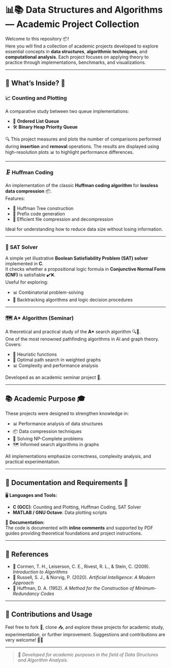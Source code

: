 # 📊📚 Data Structures and Algorithms — Academic Project Collection

Welcome to this repository 📦!  
Here you will find a collection of academic projects developed to explore essential concepts in **data structures**, **algorithmic techniques**, and **computational analysis**. Each project focuses on applying theory to practice through implementations, benchmarks, and visualizations.

---

## 📌 What’s Inside? 🚀

### 📈 Counting and Plotting
A comparative study between two queue implementations:
- 📝 **Ordered List Queue**
- 🛠️ **Binary Heap Priority Queue**

🔍 This project measures and plots the number of comparisons performed during **insertion** and **removal** operations. The results are displayed using high-resolution plots 📊 to highlight performance differences.

---

### 🗜️ Huffman Coding
An implementation of the classic **Huffman coding algorithm** for **lossless data compression** 📦.  
Features:
- 📐 Huffman Tree construction  
- 📝 Prefix code generation  
- 📄 Efficient file compression and decompression  

Ideal for understanding how to reduce data size without losing information.

---

### 🧠 SAT Solver
A simple yet illustrative **Boolean Satisfiability Problem (SAT) solver** implemented in **C**.  
It checks whether a propositional logic formula in **Conjunctive Normal Form (CNF)** is satisfiable ✔️❌.  
Useful for exploring:
- 📊 Combinatorial problem-solving  
- 📏 Backtracking algorithms and logic decision procedures

---

### 🗺️ A* Algorithm (Seminar)
A theoretical and practical study of the **A\*** search algorithm 🔍🚀.  
One of the most renowned pathfinding algorithms in AI and graph theory.  
Covers:
- 🎯 Heuristic functions  
- 📝 Optimal path search in weighted graphs  
- 📊 Complexity and performance analysis  

Developed as an academic seminar project 📖.

---

## 📚 Academic Purpose 🎓

These projects were designed to strengthen knowledge in:
- 📊 Performance analysis of data structures  
- 📦 Data compression techniques  
- 🧠 Solving NP-Complete problems  
- 🗺️ Informed search algorithms in graphs  

All implementations emphasize correctness, complexity analysis, and practical experimentation.

---

## 📖 Documentation and Requirements 📜

🖥️ **Languages and Tools:**
- **C (GCC)**: Counting and Plotting, Huffman Coding, SAT Solver  
- **MATLAB / GNU Octave**: Data plotting scripts  

📄 **Documentation:**  
The code is documented with **inline comments** and supported by PDF guides providing theoretical foundations and project instructions.

---

## 📑 References  
- 📘 Cormen, T. H., Leiserson, C. E., Rivest, R. L., & Stein, C. (2009). *Introduction to Algorithms*  
- 📙 Russell, S. J., & Norvig, P. (2020). *Artificial Intelligence: A Modern Approach*  
- 📗 Huffman, D. A. (1952). *A Method for the Construction of Minimum-Redundancy Codes*

---

## 👏 Contributions and Usage
Feel free to fork 🍴, clone 📥, and explore these projects for academic study, experimentation, or further improvement. Suggestions and contributions are very welcome! 🚀✨

---

> 📌 *Developed for academic purposes in the field of Data Structures and Algorithm Analysis.*
